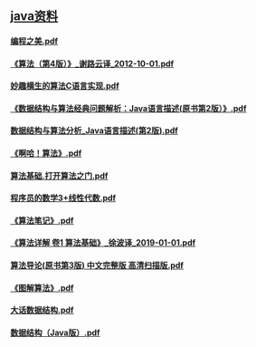 ## [java资料](README.md)

#### [编程之美.pdf](https://pan.baidu.com/s/1Ty0ckVIMWovOsxiPRpTCpg?pwd=f7ur)
#### [《算法（第4版）》_谢路云译_2012-10-01.pdf](https://pan.baidu.com/s/1lVHhiFocZcV59COPUa7Gzw?pwd=32j7)
#### [妙趣横生的算法C语言实现.pdf](https://pan.baidu.com/s/1iAnxhBw7sRDFqvWwLgxJSA?pwd=cxe2)
#### [《数据结构与算法经典问题解析：Java语言描述(原书第2版）》.pdf](https://pan.baidu.com/s/1Br9d0357WapBAoCzVgPzMA?pwd=mqdj)
#### [数据结构与算法分析_Java语言描述(第2版).pdf](null)
#### [《啊哈！算法》.pdf](https://pan.baidu.com/s/1qsR2Bjxau7fJuyvm0lUgXg?pwd=dnpn)
#### [算法基础.打开算法之门.pdf](https://pan.baidu.com/s/1nKmlX-wB8RxmHG3LYh_z4A?pwd=ibr1)
#### [程序员的数学3+线性代数.pdf](https://pan.baidu.com/s/1qq55FBX5Y-sYTdOL5N6YCw?pwd=2p6i)
#### [《算法笔记》.pdf](https://pan.baidu.com/s/1FgvA1H14m0CPhJ5X5P6dgw?pwd=q3a1)
#### [《算法详解 卷1 算法基础》_徐波译_2019-01-01.pdf](https://pan.baidu.com/s/1V_WfR3bHc4R9SD8_12K_lQ?pwd=3g9n)
#### [算法导论(原书第3版) 中文完整版 高清扫描版.pdf](https://pan.baidu.com/s/148mdbhS_m8oRnjmamEogEw?pwd=ifhm)
#### [《图解算法》.pdf](https://pan.baidu.com/s/1cGSc4ML5Qp-XiqmC1EnvuA?pwd=ixaa)
#### [大话数据结构.pdf](https://pan.baidu.com/s/1k5DmXdOAydZppLHJCM1E5Q?pwd=icyx)
#### [数据结构（Java版）.pdf](https://pan.baidu.com/s/1JXNy3m3K7OojrxhXRlPOqQ?pwd=hjfi)













